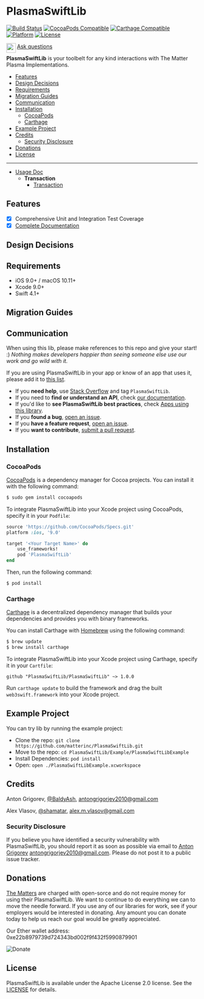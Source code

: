# PlasmaSwiftLib

[![Build Status](https://travis-ci.org/matterinc/PlasmaSwiftLib.svg?branch=master)](https://travis-ci.org/matterinc/PlasmaSwiftLib)
[![CocoaPods Compatible](https://img.shields.io/cocoapods/v/PlasmaSwiftLib.svg)](https://img.shields.io/cocoapods/v/PlasmaSwiftLib.svg)
[![Carthage Compatible](https://img.shields.io/badge/Carthage-compatible-4BC51D.svg?style=flat)](https://github.com/Carthage/Carthage)
[![Platform](https://img.shields.io/cocoapods/p/PlasmaSwiftLib.svg?style=flat)](https://plasmaswiftlib.github.io/PlasmaSwiftLib)
[![License](https://img.shields.io/cocoapods/l/PlasmaSwiftLib.svg?style=flat)](http://cocoapods.org/pods/PlasmaSwiftLib)

<img align="left" width="25" height="25" src="https://user-images.githubusercontent.com/28599454/41086111-af4bc3b0-6a41-11e8-9f9f-2d642b12666e.png">[Ask questions](https://stackoverflow.com/questions/tagged/PlasmaSwiftLib)

**PlasmaSwiftLib** is your toolbelt for any kind interactions with The Matter Plasma Implementations.

  * [Features](#features)
  * [Design Decisions](#design-decisions)
  * [Requirements](#requirements)
  * [Migration Guides](#migration-guides)
  * [Communication](#communication)
  * [Installation](#installation)
    + [CocoaPods](#cocoapods)
    + [Carthage](#carthage)
  * [Example Project](#example-project)
  * [Credits](#credits)
    + [Security Disclosure](#security-disclosure)
  * [Donations](#donations)
  * [License](#license)

---
  - [Usage Doc](https://github.com/matterinc/PlasmaSwiftLib/blob/documentation/Documentation/Usage.md)
	- **Transaction** 
		- [Transaction](https://github.com/matterinc/PlasmaSwiftLib/blob/documentation/Documentation/Usage.md#transaction)

## Features

- [x] Comprehensive Unit and Integration Test Coverage
- [x] [Complete Documentation](https://web3swift.github.io/web3swift)

## Design Decisions


## Requirements

- iOS 9.0+ / macOS 10.11+
- Xcode 9.0+
- Swift 4.1+

## Migration Guides

## Communication

When using this lib, please make references to this repo and give your start! :)
*Nothing makes developers happier than seeing someone else use our work and go wild with it.*

If you are using PlasmaSwiftLib in your app or know of an app that uses it, please add it to [this list](https://github.com/matterinc/PlasmaSwiftLib/wiki/Apps-using-PlasmaSwiftLib).

- If you **need help**, use [Stack Overflow](https://stackoverflow.com/questions/tagged/PlasmaSwiftLib) and tag `PlasmaSwiftLib`.
- If you need to **find or understand an API**, check [our documentation](http://web3swift.github.io/PlasmaSwiftLib/).
- If you'd like to **see PlasmaSwiftLib best practices**, check [Apps using this library](https://github.com/matterinc/PlasmaSwiftLib/wiki/Apps-using-PlasmaSwiftLib).
- If you **found a bug**, [open an issue](https://github.com/matterinc/PlasmaSwiftLib/issues).
- If you **have a feature request**, [open an issue](https://github.com/matterinc/PlasmaSwiftLib/issues).
- If you **want to contribute**, [submit a pull request](https://github.com/matterinc/PlasmaSwiftLib/pulls).

## Installation

### CocoaPods

[CocoaPods](http://cocoapods.org) is a dependency manager for Cocoa projects. You can install it with the following command:

```bash
$ sudo gem install cocoapods
```

To integrate PlasmaSwiftLib into your Xcode project using CocoaPods, specify it in your `Podfile`:

```ruby
source 'https://github.com/CocoaPods/Specs.git'
platform :ios, '9.0'

target '<Your Target Name>' do
    use_frameworks!
    pod 'PlasmaSwiftLib'
end
```

Then, run the following command:

```bash
$ pod install
```

### Carthage

[Carthage](https://github.com/Carthage/Carthage) is a decentralized dependency manager that builds your dependencies and provides you with binary frameworks.

You can install Carthage with [Homebrew](https://brew.sh/) using the following command:

```bash
$ brew update
$ brew install carthage
```

To integrate PlasmaSwiftLib into your Xcode project using Carthage, specify it in your `Cartfile`:

```ogdl
github "PlasmaSwiftLib/PlasmaSwiftLib" ~> 1.0.0
```

Run `carthage update` to build the framework and drag the built `web3swift.framework` into your Xcode project.

## Example Project

You can try lib by running the example project:

- Clone the repo: `git clone https://github.com/matterinc/PlasmaSwiftLib.git`
- Move to the repo: `cd PlasmaSwiftLib/Example/PlasmaSwiftLibExample`
- Install Dependencies: `pod install`
- Open: `open ./PlasmaSwiftLibExample.xcworkspace`

## Credits

Anton Grigorev, [@BaldyAsh](https://github.com/BaldyAsh), antongrigorjev2010@gmail.com

Alex Vlasov, [@shamatar](https://github.com/shamatar),  alex.m.vlasov@gmail.com

### Security Disclosure

If you believe you have identified a security vulnerability with PlasmaSwiftLib, you should report it as soon as possible via email to [Anton Grigorev](https://github.com/BaldyAsh) antongrigorjev2010@gmail.com. Please do not post it to a public issue tracker.

## Donations

[The Matters](https://github.com/orgs/matterinc/people) are charged with open-sorсe and do not require money for using their PlasmaSwiftLib.
We want to continue to do everything we can to move the needle forward.
If you use any of our libraries for work, see if your employers would be interested in donating. Any amount you can donate today to help us reach our goal would be greatly appreciated.

Our Ether wallet address: 0xe22b8979739d724343bd002f9f432f5990879901

![Donate](http://qrcoder.ru/code/?0xe22b8979739d724343bd002f9f432f5990879901&4&0)

## License

PlasmaSwiftLib is available under the Apache License 2.0 license. See the [LICENSE](https://github.com/matterinc/PlasmaSwiftLib/blob/master/LICENSE) for details.
